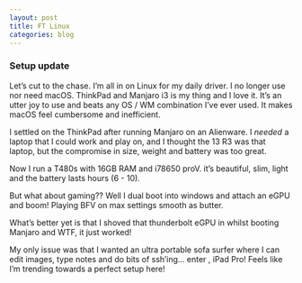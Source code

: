 ```yaml
---
layout: post
title: FT Linux
categories: blog
---
```


### Setup update

Let’s cut to the chase. I’m all in on Linux for my daily driver. I no longer use nor need macOS. ThinkPad and Manjaro i3 is my thing and I love it. It’s an utter joy to use and beats any OS / WM combination I’ve ever used. It makes macOS feel cumbersome and inefficient. 

I settled on the ThinkPad after running Manjaro on an Alienware. I _needed_ a laptop that I could work and play on, and I thought the 13 R3 was that laptop, but the compromise in size, weight and battery was too great. 

Now I run a T480s with 16GB RAM and i78650 proV. it’s beautiful, slim, light and the battery lasts hours (6 - 10). 

But what about gaming?? Well I dual boot into windows and attach an eGPU and boom! Playing BFV on max settings smooth as butter. 

What’s better yet is that I shoved that thunderbolt eGPU in whilst booting Manjaro and WTF, it just worked! 

My only issue was that I wanted an ultra portable sofa surfer where I can edit images, type notes and do bits of ssh’ing... enter , iPad Pro! Feels like I’m trending towards a perfect setup here!